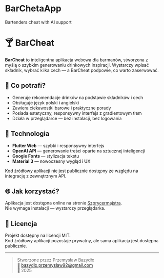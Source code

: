 # BarChetaApp
Bartenders cheat with AI support
# 🍸 BarCheat

**BarCheat** to inteligentna aplikacja webowa dla barmanów, stworzona z myślą o szybkim generowaniu drinkowych inspiracji. Wystarczy wpisać składnik, wybrać kilka cech — a BarCheat podpowie, co warto zaserwować.

## 🧠 Co potrafi?

- Generuje rekomendacje drinków na podstawie składników i cech
- Obsługuje język polski i angielski
- Zawiera ciekawostki barowe i praktyczne porady
- Posiada estetyczny, responsywny interfejs z gradientowym tłem
- Działa w przeglądarce — bez instalacji, bez logowania

## 🚀 Technologia

- **Flutter Web** — szybki i responsywny interfejs
- **OpenAI API** — generowanie treści oparte na sztucznej inteligencji
- **Google Fonts** — stylizacja tekstu
- **Material 3** — nowoczesny wygląd i UX

Kod źródłowy aplikacji nie jest publicznie dostępny ze względu na integrację z zewnętrznym API.

## 🌐 Jak korzystać?

Aplikacja jest dostępna online na stronie [Szprycermajstra](https://szprycermajster.pl/barcheat).  
Nie wymaga instalacji — wystarczy przeglądarka.

## 📄 Licencja

Projekt dostępny na licencji MIT.  
Kod źródłowy aplikacji pozostaje prywatny, ale sama aplikacja jest dostępna publicznie.

---

> Stworzone przez Przemysław Bazydło  
> 📧 bazydlo.przemyslaw92@gmail.com  
> 🥂 2025

